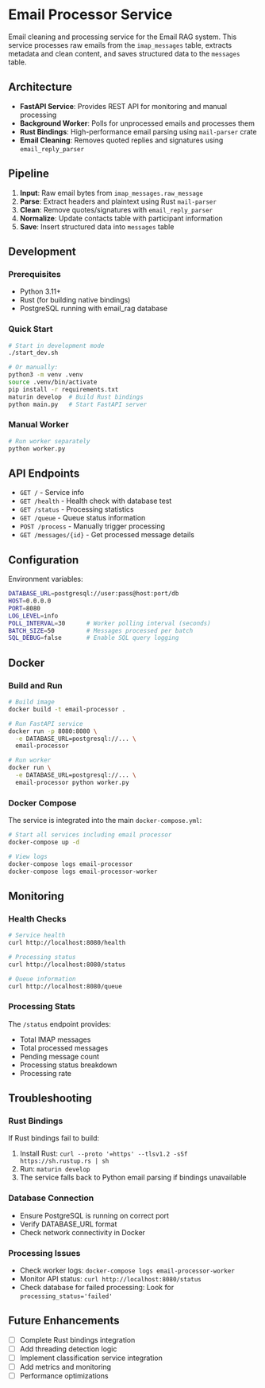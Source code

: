 # Email Processor Service

Email cleaning and processing service for the Email RAG system. This service processes raw emails from the `imap_messages` table, extracts metadata and clean content, and saves structured data to the `messages` table.

## Architecture

- **FastAPI Service**: Provides REST API for monitoring and manual processing
- **Background Worker**: Polls for unprocessed emails and processes them
- **Rust Bindings**: High-performance email parsing using `mail-parser` crate
- **Email Cleaning**: Removes quoted replies and signatures using `email_reply_parser`

## Pipeline

1. **Input**: Raw email bytes from `imap_messages.raw_message` 
2. **Parse**: Extract headers and plaintext using Rust `mail-parser`
3. **Clean**: Remove quotes/signatures with `email_reply_parser`
4. **Normalize**: Update contacts table with participant information
5. **Save**: Insert structured data into `messages` table

## Development

### Prerequisites

- Python 3.11+
- Rust (for building native bindings)
- PostgreSQL running with email_rag database

### Quick Start

```bash
# Start in development mode
./start_dev.sh

# Or manually:
python3 -m venv .venv
source .venv/bin/activate
pip install -r requirements.txt
maturin develop  # Build Rust bindings
python main.py   # Start FastAPI server
```

### Manual Worker

```bash
# Run worker separately
python worker.py
```

## API Endpoints

- `GET /` - Service info
- `GET /health` - Health check with database test
- `GET /status` - Processing statistics
- `GET /queue` - Queue status information
- `POST /process` - Manually trigger processing
- `GET /messages/{id}` - Get processed message details

## Configuration

Environment variables:

```bash
DATABASE_URL=postgresql://user:pass@host:port/db
HOST=0.0.0.0
PORT=8080
LOG_LEVEL=info
POLL_INTERVAL=30      # Worker polling interval (seconds)
BATCH_SIZE=50         # Messages processed per batch
SQL_DEBUG=false       # Enable SQL query logging
```

## Docker

### Build and Run

```bash
# Build image
docker build -t email-processor .

# Run FastAPI service
docker run -p 8080:8080 \
  -e DATABASE_URL=postgresql://... \
  email-processor

# Run worker
docker run \
  -e DATABASE_URL=postgresql://... \
  email-processor python worker.py
```

### Docker Compose

The service is integrated into the main `docker-compose.yml`:

```bash
# Start all services including email processor
docker-compose up -d

# View logs
docker-compose logs email-processor
docker-compose logs email-processor-worker
```

## Monitoring

### Health Checks

```bash
# Service health
curl http://localhost:8080/health

# Processing status
curl http://localhost:8080/status

# Queue information
curl http://localhost:8080/queue
```

### Processing Stats

The `/status` endpoint provides:
- Total IMAP messages
- Total processed messages
- Pending message count
- Processing status breakdown
- Processing rate

## Troubleshooting

### Rust Bindings

If Rust bindings fail to build:
1. Install Rust: `curl --proto '=https' --tlsv1.2 -sSf https://sh.rustup.rs | sh`
2. Run: `maturin develop`
3. The service falls back to Python email parsing if bindings unavailable

### Database Connection

- Ensure PostgreSQL is running on correct port
- Verify DATABASE_URL format
- Check network connectivity in Docker

### Processing Issues

- Check worker logs: `docker-compose logs email-processor-worker`
- Monitor API status: `curl http://localhost:8080/status`
- Check database for failed processing: Look for `processing_status='failed'`

## Future Enhancements

- [ ] Complete Rust bindings integration
- [ ] Add threading detection logic
- [ ] Implement classification service integration
- [ ] Add metrics and monitoring
- [ ] Performance optimizations